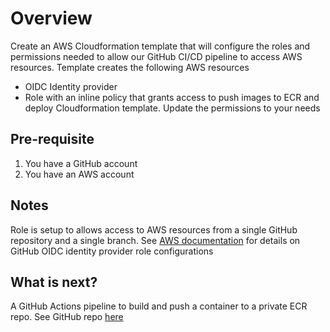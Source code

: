 # Overview
Create an AWS Cloudformation template that will configure the roles and permissions needed to allow our GitHub CI/CD 
pipeline to access AWS resources. Template creates the following AWS resources
- OIDC Identity provider
- Role with an inline policy that grants access to push images to ECR and deploy Cloudformation template. Update the permissions to your needs


## Pre-requisite
1. You have a GitHub account
2. You have an AWS account

## Notes
Role is setup to allows access to AWS resources from a single GitHub repository and a 
single branch. See [AWS documentation](https://docs.aws.amazon.com/IAM/latest/UserGuide/id_roles_create_for-idp_oidc.html#idp_oidc_Create_GitHub) 
for details on GitHub OIDC identity provider role configurations

## What is next?
A GitHub Actions pipeline to build and push a container to a private ECR repo.
See GitHub repo [here](https://github.com/stephen-quarshie/AWS-GitHubActionsPushToPrivateECR)

